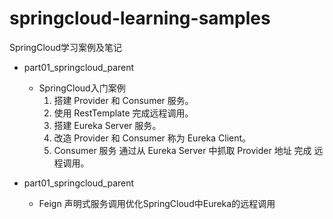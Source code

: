 # springcloud-learning-samples

SpringCloud学习案例及笔记

- part01_springcloud_parent
  - SpringCloud入门案例
    1. 搭建 Provider 和 Consumer 服务。
    2. 使用 RestTemplate 完成远程调用。
    3. 搭建 Eureka Server 服务。
    4. 改造 Provider 和 Consumer 称为 Eureka Client。
    5. Consumer 服务 通过从 Eureka Server 中抓取 Provider 地址 完成 远程调用。

- part01_springcloud_parent
  - Feign 声明式服务调用优化SpringCloud中Eureka的远程调用

